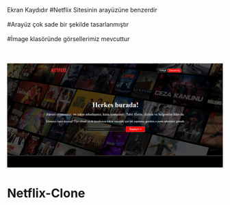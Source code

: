 Ekran Kaydıdır
#Netflix Sitesinin arayüzüne benzerdir
<br><br>
#Arayüz çok sade bir şekilde tasarlanmıştır 
<br><br>
#İmage klasöründe görsellerimiz mevcuttur 

<br><br>
![alt text](<Ekran Kaydı-1.gif>)
# Netflix-Clone
